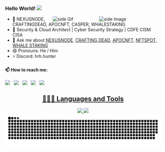   ### Hello World!  <img src="https://github.com/sciencepal/sciencepal/blob/master/assets/Hi.gif" width="29px">
  
<img src="https://github.com/sciencepal/sciencepal/blob/master/assets/life_balance.gif" alt="side Image" align="right" width="200" height="auto" />
<a href="https://ko-fi.com/bradh233"> <img src="https://media3.giphy.com/media/ZEB6yFbLnhyQf7g3hn/giphy.gif" alt="side Gif" align="right" width="150" height="auto"/> </a>
  
  - 🔭 NEXUSNODE, CRAFTINGDEAD, APOCNFT, CASPER, WHALESTAKING
  - 🌱 Security & Cloud Architect | Cyber Security Strategy | CDFE CISM CISA
  - 💬 Ask me about [NEXUSNODE](https://nexusnode.com), [CRAFTING DEAD](https://craftingdead.net), [APOCNFT](https://apocnft.com), [NFTSPOT](https://NFTSPOT.com), [WHALE STAKING](https://WhaleStaking.com)
  - 😄 Pronouns: He / Him
  - ⚡ Discord: hrh.hunter
  
  #### 📫 How to reach me:
  
  [<img src="https://upload.wikimedia.org/wikipedia/commons/8/83/Steam_icon_logo.svg" width="3.5%"/>](https://steamcommunity.com/id/bradh233/)  &nbsp; [<img src="https://github.com/sciencepal/sciencepal/blob/master/assets/discord-round.svg" width="3.5%"/>](https://discordapp.com/users/170327594133225473/)  &nbsp; [<img src="https://img.icons8.com/color/48/000000/linkedin.png" width="3.5%"/>](https://www.linkedin.com/in/bradh233/)  &nbsp; [<img src="https://img.icons8.com/fluent/48/000000/instagram-new.png" width="3.5%"/>](https://www.instagram.com/itsbradhunter/)  &nbsp; <a href="mailto:brad@nexusnode.com"> <img src="https://img.icons8.com/fluent/48/000000/gmail.png" width="3.5%"/>
  
  #### <h2 align="center"> 👨🏻‍💻 Languages and Tools <br />
<div align="center">
    <img src="https://skillicons.dev/icons?i=react,bootstrap,mui,html,css,vscode,github,figma,tailwind,git,r" />
    <img src="https://skillicons.dev/icons?i=nodejs,python,javascript,typescript,express,firebase,mongodb,c,java,nextjs,mysql,flask" /><br>
</div>

<picture>
  <source
    media="(prefers-color-scheme: dark)"
    srcset="https://raw.githubusercontent.com/0xE69/0xE69/output/github-contribution-grid-snake-dark.svg"
  />
  <source
    media="(prefers-color-scheme: light)"
    srcset="https://raw.githubusercontent.com/0xE69/0xE69/output/github-contribution-grid-snake.svg"
  />
  <img
    alt="github contribution grid snake animation"
    src="https://raw.githubusercontent.com/0xE69/0xE69/output/github-contribution-grid-snake.svg"
  />
</picture>
